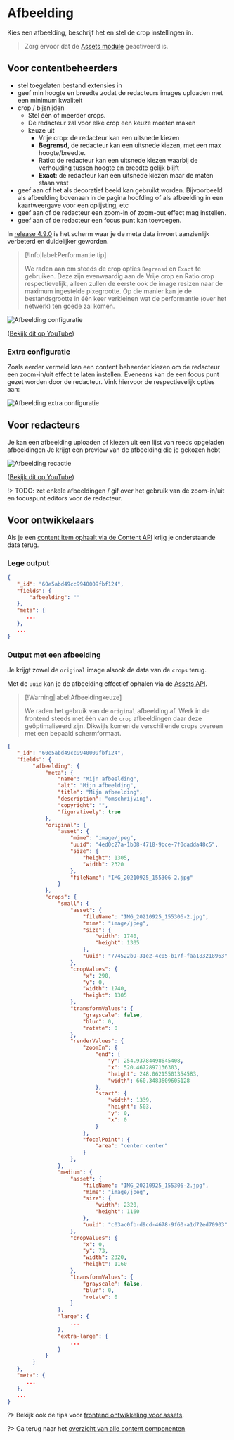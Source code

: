 # Afbeelding

Kies een afbeelding, beschrijf het en stel de crop instellingen in.

> Zorg ervoor dat de [Assets module](/modules/content/modules/module-assets) geactiveerd is.

## Voor contentbeheerders

* stel toegelaten bestand extensies in
* geef min hoogte en breedte zodat de redacteurs images uploaden met een minimum kwaliteit
* crop / bijsnijden
  * Stel één of meerder crops.
  * De redacteur zal voor elke crop een keuze moeten maken
  * keuze uit
    * Vrije crop: de redacteur kan een uitsnede kiezen
    * **Begrensd**, de redacteur kan een uitsnede kiezen, met een max hoogte/breedte.
    * Ratio: de redacteur kan een uitsnede kiezen waarbij de verhouding tussen hoogte en breedte gelijk blijft
    * **Exact**: de redacteur kan een uitsnede kiezen maar de maten staan vast
* geef aan of het als decoratief beeld kan gebruikt worden. Bijvoorbeeld als afbeelding bovenaan in de pagina hoofding of als afbeelding in een kaartweergave voor een oplijsting, etc
* geef aan of de redacteur een zoom-in of zoom-out effect mag instellen.
* geef aan of de redacteur een focus punt kan toevoegen.

In [release 4.9.0](/common/content/release-4-9-0) is het scherm waar je de meta data invoert aanzienlijk verbeterd en duidelijker geworden.  

> [!Info|label:Performantie tip]
>
> We raden aan om steeds de crop opties `Begrensd` en `Exact` te gebruiken.
> Deze zijn evenwaardig aan de Vrije crop en Ratio crop respectievelijk, alleen zullen de eerste ook de image resizen naar de maximum ingestelde pixegrootte.
> Op die manier kan je de bestandsgrootte in één keer verkleinen wat de performantie (over het netwerk) ten goede zal komen.

![Afbeelding configuratie](../assets/afbeelding-config.gif)

([Bekijk dit op YouTube](https://youtu.be/4qVawwLCHnU ':target="_blank"'))

### Extra configuratie

Zoals eerder vermeld kan een content beheerder kiezen om de redacteur een zoom-in/uit effect te laten instellen. Eveneens kan de een focus punt gezet worden door de redacteur. Vink hiervoor de respectievelijk opties aan:

![Afbeelding extra configuratie](../assets/afbeelding-extra-config.jpg 'Extra opties bij de afbeelding configuratie')

## Voor redacteurs

Je kan een afbeelding uploaden of kiezen uit een lijst van reeds opgeladen afbeeldingen
Je krijgt een preview van de afbeelding die je gekozen hebt

![Afbeelding recactie](../assets/afbeelding-red.gif)

([Bekijk dit op YouTube](https://youtu.be/XqYR2Klnikc ':target="_blank"'))

!> TODO: zet enkele afbeeldingen / gif over het gebruik van de zoom-in/uit en focuspunt editors voor de redacteur.

## Voor ontwikkelaars

Als je een [content item ophaalt via de Content API](/wcmv4/content/content-item-read) krijg je onderstaande data terug.

### Lege output

```json
{
   "_id": "60e5abd49cc9940009fbf124",
   "fields": {
       "afbeelding": ""
   },
   "meta": {
      ...
   },
   ...
}
```

### Output met een afbeelding

Je krijgt zowel de `original` image alsook de data van de `crops` terug.

Met de `uuid` kan je de afbeelding effectief ophalen via de [Assets API](/wcmv4/content/assets).

> [!Warning|label:Afbeeldingkeuze]
>
> We raden het gebruik van de `original` afbeelding af. Werk in de frontend steeds met één van de `crop` afbeeldingen daar deze geöptimaliseerd zijn.
> Dikwijls komen de verschillende crops overeen met een bepaald schermformaat.

```json
{
   "_id": "60e5abd49cc9940009fbf124",
   "fields": {
        "afbeelding": {
            "meta": {
                "name": "Mijn afbeelding",
                "alt": "Mijn afbeelding",
                "title": "Mijn afbeelding",
                "description": "omschrijving",
                "copyright": "",
                "figuratively": true
            },
            "original": {
                "asset": {
                    "mime": "image/jpeg",
                    "uuid": "4ed0c27a-1b38-4718-9bce-7f0dadda48c5",
                    "size": {
                        "height": 1305,
                        "width": 2320
                    },
                    "fileName": "IMG_20210925_155306-2.jpg"
                }
            },
            "crops": {
                "small": {
                    "asset": {
                        "fileName": "IMG_20210925_155306-2.jpg",
                        "mime": "image/jpeg",
                        "size": {
                            "width": 1740,
                            "height": 1305
                        },
                        "uuid": "774522b9-31e2-4c05-b17f-faa183218963"
                    },
                    "cropValues": {
                        "x": 290,
                        "y": 0,
                        "width": 1740,
                        "height": 1305
                    },
                    "transformValues": {
                        "grayscale": false,
                        "blur": 0,
                        "rotate": 0
                    },
                    "renderValues": {
                        "zoomIn": {
                            "end": {
                                "y": 254.93784498645408,
                                "x": 520.4672897136303,
                                "height": 248.06215501354583,
                                "width": 660.3483609605128
                            },
                            "start": {
                                "width": 1339,
                                "height": 503,
                                "y": 0,
                                "x": 0
                            }
                        },
                        "focalPoint": {
                            "area": "center center"
                        }
                    },                    
                },
                "medium": {
                    "asset": {
                        "fileName": "IMG_20210925_155306-2.jpg",
                        "mime": "image/jpeg",
                        "size": {
                            "width": 2320,
                            "height": 1160
                        },
                        "uuid": "c03ac0fb-d9cd-4678-9f60-a1d72ed70903"
                    },
                    "cropValues": {
                        "x": 0,
                        "y": 73,
                        "width": 2320,
                        "height": 1160
                    },
                    "transformValues": {
                        "grayscale": false,
                        "blur": 0,
                        "rotate": 0
                    }
                },
                "large": {
                    ...
                },
                "extra-large": {
                    ...
                }
            }
        }
   },
   "meta": {
      ...
   },
   ...
}
```

?> Bekijk ook de tips voor [frontend ontwikkeling voor assets](/frontend/content/assets-rendering).

?> Ga terug naar het [overzicht van alle content componenten](/redactie/content/inrichten-cc-standaard.md)
